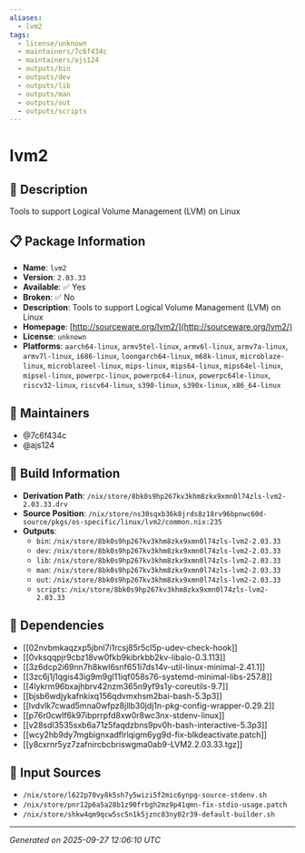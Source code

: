 ```yaml
---
aliases:
  - lvm2
tags:
  - license/unknown
  - maintainers/7c6f434c
  - maintainers/ajs124
  - outputs/bin
  - outputs/dev
  - outputs/lib
  - outputs/man
  - outputs/out
  - outputs/scripts
---
```


# lvm2

## 📝 Description

Tools to support Logical Volume Management (LVM) on Linux

## 📋 Package Information

- **Name**: `lvm2`
- **Version**: `2.03.33`
- **Available**: ✅ Yes
- **Broken**: ✅ No
- **Description**: Tools to support Logical Volume Management (LVM) on Linux
- **Homepage**: [http://sourceware.org/lvm2/](http://sourceware.org/lvm2/)
- **License**: `unknown`
- **Platforms**: `aarch64-linux`, `armv5tel-linux`, `armv6l-linux`, `armv7a-linux`, `armv7l-linux`, `i686-linux`, `loongarch64-linux`, `m68k-linux`, `microblaze-linux`, `microblazeel-linux`, `mips-linux`, `mips64-linux`, `mips64el-linux`, `mipsel-linux`, `powerpc-linux`, `powerpc64-linux`, `powerpc64le-linux`, `riscv32-linux`, `riscv64-linux`, `s390-linux`, `s390x-linux`, `x86_64-linux`
## 👥 Maintainers

- @7c6f434c
- @ajs124


## 🔧 Build Information

- **Derivation Path**: `/nix/store/8bk0s9hp267kv3khm8zkx9xmn0l74zls-lvm2-2.03.33.drv`
- **Source Position**: `/nix/store/ns30sqxb36k8jrds8z18rv96bpnwc60d-source/pkgs/os-specific/linux/lvm2/common.nix:235`
- **Outputs**:
  - `bin`:  `/nix/store/8bk0s9hp267kv3khm8zkx9xmn0l74zls-lvm2-2.03.33`
  - `dev`:  `/nix/store/8bk0s9hp267kv3khm8zkx9xmn0l74zls-lvm2-2.03.33`
  - `lib`:  `/nix/store/8bk0s9hp267kv3khm8zkx9xmn0l74zls-lvm2-2.03.33`
  - `man`:  `/nix/store/8bk0s9hp267kv3khm8zkx9xmn0l74zls-lvm2-2.03.33`
  - `out`:  `/nix/store/8bk0s9hp267kv3khm8zkx9xmn0l74zls-lvm2-2.03.33`
  - `scripts`:  `/nix/store/8bk0s9hp267kv3khm8zkx9xmn0l74zls-lvm2-2.03.33`

## 🔗 Dependencies

- [[02nvbmkaqzxp5jbnl7i1rcsj85r5cl5p-udev-check-hook]]
- [[0vksqqpjr9cbz18vw0fkb9kibrkbb2kv-libaio-0.3.113]]
- [[3z6dcp2i69nn7h8kwl6snf651i7ds14v-util-linux-minimal-2.41.1]]
- [[3zc6j1j1qgis43ig9m9gl11iqf058s76-systemd-minimal-libs-257.8]]
- [[4lykrm96bxajhbrv42nzm365n9yf9s1y-coreutils-9.7]]
- [[bjsb6wdjykafnkixq156qdvmxhsm2bai-bash-5.3p3]]
- [[lvdvlk7cwad5mna0wfpz8jllb30jdj1n-pkg-config-wrapper-0.29.2]]
- [[p76r0cwlf6k97ibprrpfd8xw0r8wc3nx-stdenv-linux]]
- [[v28sdl3535sxb6a71z5faqdzbns9pv0h-bash-interactive-5.3p3]]
- [[wcy2hb9dy7mgbignxadflrlqigm6yg9d-fix-blkdeactivate.patch]]
- [[y8cxrnr5yz7zafnircbcbriswgma0ab9-LVM2.2.03.33.tgz]]

## 📁 Input Sources

- `/nix/store/l622p70vy8k5sh7y5wizi5f2mic6ynpg-source-stdenv.sh`
- `/nix/store/pnr12p6a5a28b1z90frbgh2mz9p41qmn-fix-stdio-usage.patch`
- `/nix/store/shkw4qm9qcw5sc5n1k5jznc83ny02r39-default-builder.sh`

---
*Generated on 2025-09-27 12:06:10 UTC*
